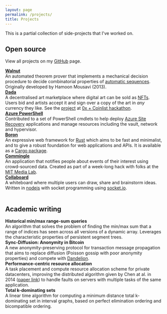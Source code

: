 ```yaml
---
layout: page
permalink: /projects/
title: Projects
---
```



This is a partial collection of side-projects that I've worked on.

<h2>Open source</h2>

<p>View all projects on my <a href="https://github.com/aseemrb?tab=repositories">GitHub</a> page.</p>

<div class="row">
    <div class="project-box">
        <i class="icon-github-circled"></i>
        <b><a href="https://github.com/aseemrb/Walnut/">Walnut</a></b><br>
        An automated theorem prover that implements a mechanical decision procedure to decide combinatorial properties of <a href="https://en.wikipedia.org/wiki/Automatic_sequence">automatic sequences</a>. Originally developed by Hamoon Mousavi (2013).
    </div>
    <div class="project-box">
        <i class="icon-github-circled"></i>
        <b><a href="https://github.com/atvanguard/dada/wiki">Dada</a></b><br>
        A decentralised art marketplace where digital art can be sold as <a href="https://hackernoon.com/non-fungible-tokens-5ba83906b275">NFTs</a>. Users bid and artists accept it and sign over a copy of the art in <i>any</i> currency they like. See the <a href="https://coinlist.co/build/0x/projects/02411ccc-ce9f-404b-8c6d-614b29063db7">project</a> at <a href="https://coinlist.co/build/0x/">0x + Coinlist hackathon</a>.
    </div>
</div>

<div class="row">
    <div class="project-box">
        <i class="icon-github-circled"></i>
        <b><a href="https://github.com/AsrOneSdk/azure-powershell">Azure PowerShell</a></b><br>
        Contributed to a set of PowerShell cmdlets to help deploy <a href="https://azure.microsoft.com/en-us/services/site-recovery/">Azure Site Recovery</a> applications and manage resources including the vault, network and hypervisor.
    </div>
    <div class="project-box">
        <i class="icon-github-circled"></i>
        <b><a href="https://github.com/troposphere/boron">Boron</a></b><br>
        An expressive web framework for <a href="https://www.rust-lang.org">Rust</a> which aims to be fast and minimalist, and to give a robust foundation for web applications and APIs. It is available as a <a href="https://crates.io/crates/boron/">Cargo package</a>.
    </div>
</div>

<div class="row">
    <div class="project-box">
        <i class="icon-github-circled"></i>
        <b><a href="https://github.com/aseemrb/commingle">Commingle</a></b><br>
        An application that notifies people about events of their interest using crowd-sourced data. Created as part of a week-long hack with folks at the <a href="https://www.media.mit.edu">MIT Media Lab</a>.
    </div>
    <div class="project-box">
        <i class="icon-github-circled"></i>
        <b><a href="https://github.com/aseemrb/collaboard">Collaboard</a></b><br>
        A whiteboard where multiple users can draw, share and brainstorm ideas. Written in <a href="https://nodejs.org/en/">nodejs</a> with socket programming using <a href="https://socket.io/">socket.io</a>.
    </div>
</div>

<!-- <div class="row">
    <div class="project-box">
        <i class="icon-github-circled"></i>
        <b><a href="https://github.com/aseemrb/judge-v2">Judge</a></b><br>
        A web-app built on MVC principles to serve as the UX for <a href="https://github.com/ngsankha/judgev2">this judge</a>. Written in <a href="https://www.djangoproject.com/">python-django</a>.
    </div>
    <div class="project-box">
        <i class="icon-github-circled"></i>
        <b><a href="https://github.com/aseemrb/judge-v2">Judge</a></b><br>
        A web-app built on MVC principles to serve as the UX for <a href="https://github.com/ngsankha/judgev2">this judge</a>. Written in <a href="https://www.djangoproject.com/">python-django</a>.
    </div>
</div> -->
<br>

<h2>Academic writing</h2>
<div class="row">
    <div class="project-box">
        <i class="icon-doc-text"></i>
        <b>Historical min/max range-sum queries</b><br>
        An algorithm that solves the problem of finding the min/max sum that a range of indices has seen across all versions of a dynamic array. Leverages the characteristic properties of persistent segment trees.
    </div>
    <div class="project-box">
        <i class="icon-doc-text"></i>
        <b>Sync-Diffusion: Anonymity in Bitcoin</b><br>
        A new anonymity-preserving protocol for transaction message propagation that aims to replace diffusion (Poisson gossip with poor anonymity properties) and compete with <a href="https://blockonomi.com/dandelion-protocol/">Dandelion</a>.
    </div>
</div>
<div class="row">
    <div class="project-box">
        <i class="icon-doc-text"></i>
        <b>Performance-centric resource allocation</b><br>
        A task placement and compute resource allocation scheme for private datacenters, improving the distributed algorithm given by Chen at al. in 2014 (<a href="https://ieeexplore.ieee.org/abstract/document/6848096">paper link</a>) to handle faults on servers with multiple tasks of the same application.
    </div>
    <div class="project-box">
        <i class="icon-doc-text"></i>
        <b>Total k-dominating sets</b><br>
        A linear time algorithm for computing a minimum distance total k-dominating set in interval graphs, based on perfect elimination ordering and bicompatible ordering.
    </div>
</div>
